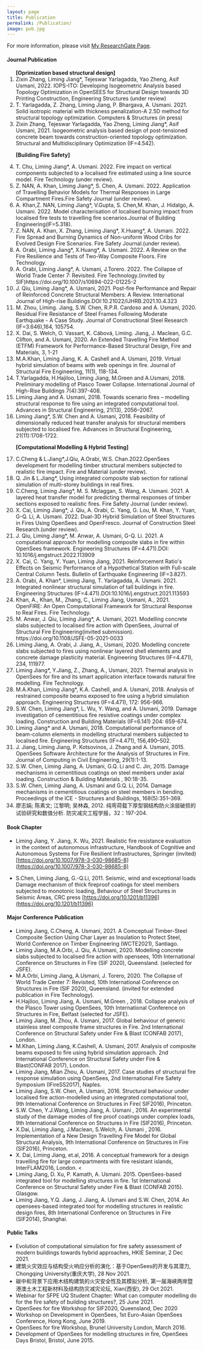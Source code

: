 ```yaml
---
layout: page
title: Publication
permalink: /Publication/
image: pub.jpg
---
```

For more information, please visit [My ResearchGate Page](https://www.researchgate.net/profile/Liming-Jiang-2/publications).
#### Journal Publication
<ol>
<b>[Oprimization based structural design]</b>
   <li> Zixin Zhang, Liming Jiang*, Tejeswar Yarlagadda, Yao Zheng, Asif Usmani, 2022. IOPS-ITO:  Developing Isogeometric Analysis based Topology Optimization in OpenSEES for Structural Design towards 3D Printing Construction, Engineering Structures (under review)</li>
  <li>T. Yarlagadda, Z. Zhang, Liming Jiang, P. Bhargava, A. Usmani. 2021. Solid isotropic material with thickness penalization-A 2.5D method for structural topology optimization. Computers & Structures (in press)</li>
   <li> Zixin Zhang, Tejeswar Yarlagadda, Yao Zheng, Liming Jiang*, Asif Usmani, 2021. Isogeometric analysis based design of post-tensioned concrete beam towards construction-oriented topology optimization. Structural and Multidisciplinary Optimization (IF=4.542).</li>
   
<b>[Building Fire Safety] </b> 
  <li>T. Chu, Liming Jiang*, A. Usmani. 2022. Fire impact on vertical components subjected to a localised fire estimated using a line source model. Fire Technology (under review).</li>
  <li>Z. NAN, A. Khan, Liming Jiang*, S. Chen, A. Usmani. 2022. Application of Travelling Behavior Models for Thermal Responses in Large Compartment Fires.Fire Safety Journal (under review).</li>
  <li>A. Khan,Z. NAN, Liming Jiang*, V.Gupta, S. Chen,M. Khan, J. Hidalgo, A. Usmani. 2022. Model characterisation of localised burning impact from localised fire tests to travelling fire scenarios.Journal of Building Engineering(IF=5.318).</li>
  <li>Z. NAN, A. Khan, X. Zhang, Liming Jiang*, X.Huang*, A. Usmani.  2022. Fire Spread and Burning Dynamics of Non-uniform Wood Cribs for Evolved Design Fire Scenarios. Fire Safety Journal.(under review).</li>
  <li>A. Orabi, Liming Jiang*, X.Huang*, A. Usmani.  2022. A Review on the Fire Resilience and Tests of Two-Way Composite Floors. Fire Technology.</li>
  <li>A. Orabi, Liming Jiang*, A. Usmani, J.Torero.  2022. The Collapse of World Trade Center 7: Revisited. Fire Technology.(invited by SIF)https://doi.org/10.1007/s10694-022-01225-2</li>
  <li>J. Qiu, Liming Jiang*, A. Usmani, 2021. Post-fire Performance and Repair of Reinforced Concrete Structural Members: A Review. International Journal of High-rise Buildings.DOI:10.21022/IJHRB.2021.10.4.323 </li>
  <li> M. Zhou, Liming. Jiang, S.W. Chen, R.P.R. Cardoso and A. Usmani, 2020. Residual Fire Resistance of Steel Frames Following Moderate Earthquake - A Case Study. Journal of Constructional Steel Research (IF=3.646),164, 105754. </li>
  <li> X. Dai, S. Welch, O. Vassart, K. Cábová, Liming. Jiang, J. Maclean, G.C. Clifton, and A. Usmani, 2020. An Extended Travelling Fire Method (ETFM) Framework for Performance-Based Structural Design, Fire and Materials, 3, 1-21 </li>
  <li>M.A.Khan, Liming Jiang, K. A. Cashell and A. Usmani, 2019. Virtual hybrid simulation of beams with web openings in fire. Journal of Structural Fire Engineering, 11(1), 118-134.</li>
  <li>T.Yarlagadda, H.Hajiloo, Liming Jiang, M.Green and A.Usmani, 2018. Preliminary modelling of Plasco Tower Collapse. International Journal of High-Rise Buildings 7(4):397-408.</li>
  <li> Liming Jiang and A. Usmani, 2018. Towards scenario fires – modelling structural response to fire using an integrated computational tool. Advances in Structural Engineering, 21(13), 2056–2067.</li>
  <li> Liming Jiang*, S.W. Chen and A. Usmani, 2018. Feasibility of dimensionally reduced heat transfer analysis for structural members subjected to localised fire. Advances in Structural Engineering, 21(11):1708-1722.</li>

<b>[Computational Modelling & Hybrid Testing]</b> 
  <li>C.Cheng & L.Jiang*,J.Qiu, A.Orabi, W.S. Chan.2022.OpenSees development for modelling timber structural members subjected to realistic fire impact. Fire and Material (under review).</li>
  <li>Q. Jin & L.Jiang*, Using integrated composite slab section for rational simulation of multi-storey buildings in real fires.</li>
  <li>C.Cheng, Liming Jiang*, M. S. Mclaggan, S. Wang, A. Usmani. 2021. A layered heat transfer model for predicting thermal responses of timber sections exposed to realistic fires. Fire Safety Journal (under review).</li>
  <li>X. Cai, Liming Jiang*, J. Qiu, A. Orabi, C. Yang, G. Lou, M. Khan, Y. Yuan, G-Q. Li, A. Usmani. 2022. Dual-3D Hybrid Simulation of Steel Structures in Fires Using OpenSees and OpenFresco. Journal of Construction Steel Research.(under review).</li>
  <li>J. Qiu, Liming Jiang*, M. Anwar, A. Usmani, G-Q. Li.  2021. A computational approach for modelling composite slabs in fire within OpenSees framework. Engineering Structures (IF=4.471).DOI: 10.1016/j.engstruct.2022.113909</li>
  <li> X. Cai, C. Yang, Y. Yuan, Liming Jiang, 2021. Reinforcement Ratio's Effects on Seismic Performance of a Hypothetical Station with Full-scale Central Column Tests. Bulletin of Earthquake Engineering (IF=3.827).</li>
  <li>A. Orabi, A. Khan*, Liming Jiang, T. Yarlagadda, A. Usmani. 2021. Integrated nonlinear structural simulation of tall buildings in fire. Engineering Structures (IF=4.471).DOI:10.1016/j.engstruct.2021.113593</li>
  <li> Khan, A., Khan, M., Zhang, C., Liming Jiang, Usmani, A., 2021. OpenFIRE: An Open Computational Framework for Structural Response to Real Fires. Fire Technology.</li>
   <li> M. Anwar, J. Qiu, Liming Jiang*, A. Usmani,  2021. Modelling concrete slabs subjected to localised fire action with OpenSees, Journal of Structural Fire Engineering(invited submission). https://doi.org/10.1108/JSFE-05-2021-0033</li>
  <li> Liming Jiang, A. Orabi, J. Jiang, A., Usmani, 2020. Modelling concrete slabs subjected to fires using nonlinear layered shell elements and concrete damage plasticity material. Engineering Structures (IF=4.471), 234, 111977.</li>
  <li> Liming Jiang*, Y.Jiang, Z., Zhang, A., Usmani, 2021. Thermal analysis in OpenSees for fire and its smart application interface towards natural fire modelling. Fire Technology.</li>
  <li>M.A.Khan, Liming Jiang*, K.A. Cashell, and A. Usmani, 2018. Analysis of restrained composite beams exposed to fire using a hybrid simulation approach. Engineering Structures (IF=4.471), 172: 956-966.</li>
  <li>S.W. Chen, Liming Jiang*, L. Wu, Y. Wang, and A. Usmani, 2019. Damage investigation of cementitious fire resistive coatings under complex loading. Construction and Building Materials (IF=6.141) 204: 659-674.</li>
  <li>Liming Jiang* and A. Usmani, 2018. Computational performance of beam-column elements in modelling structural members subjected to localised fire. Engineering Structures (IF=4.471), 156,490–502. </li>
  <li> J. Jiang, Liming Jiang, P. Kotsovinos, J. Zhang and A. Usmani, 2015. OpenSees Software Architecture for the Analysis of Structures in Fire. Journal of Computing in Civil Engineering, 29(1):1-13.</li>
  <li> S.W. Chen, Liming Jiang, A. Usmani, G.Q. Li and C. Jin, 2015. Damage mechanisms in cementitious coatings on steel members under axial loading. Construction & Building Materials , 90:18-35.</li>
  <li> S.W. Chen, Liming Jiang, A. Usmani and G.Q. Li, 2014. Damage mechanisms in cementitious coatings on steel members in bending. Proceedings of the ICE - Structures and Buildings, 168(5):351–369. </li>
  <li> 廖志娟; 陈素文; 江黎明; 吴林森, 2012. 纯弯荷载下厚型钢结构防火涂层破损的试验研究和数值分析. 防灾减灾工程学报，32：197-204. </li>
</ol>

#### Book Chapter


  * Liming Jiang, Y. Jiang, X. Wu, 2021. Realistic fire resistance evaluation in the context of autonomous infrastructure, Handbook of Cognitive and Autonomous Systems for Fire Resilient Infrastructures, Springer (invited) [https://doi.org/10.1007/978-3-030-98685-8](https://doi.org/10.1007/978-3-030-98685-8)

 * S.Chen, Liming Jiang, G.-Q.Li, 2011. Seismic, wind and exceptional loads Damage mechanism of thick fireproof coatings for steel members subjected to monotonic loading, Behaviour of Steel Structures in Seismic Areas, CRC press [https://doi.org/10.1201/b11396](https://doi.org/10.1201/b11396)



#### Major Conference Publication

* Liming Jiang, C.Cheng, A. Usmani, 2021. A Comceptual Timber-Steel Composite Section Using Char Layer as Insulation to Protect Steel, World Conference on Timber Engineering (WCTE2021), Santiago.
* Liming Jiang, M.A.Orbi, J. Qiu, A.Usmani, 2020. Modelling concrete slabs subjected to localised fire action with opensees, 10th International Conference on Structures in Fire (SIF 2020), Queensland. (selected for JSFE).
*  M.A.Orbi, Liming Jiang, A.Usmani, J. Torero, 2020. The Collapse of World Trade Center 7: Revisited, 10th International Conference on Structures in Fire (SIF 2020), Queensland. (invited for extended publication in Fire Technology).
* H.Hajiloo,  Liming Jiang,  A. Usmani, M.Green , 2018. Collapse analysis of the Plasco Tower using OpenSees, 10th International Conference on Structures in Fire, Belfast (selected for JSFE). 
* Liming Jiang, M. Zhou, A. Usmani, 2017. Global behaviour of generic stainless steel composite frame structures in Fire. 2nd International Conference on Structural Safety under Fire & Blast (CONFAB 2017), London. 
* M.Khan, Liming Jiang, K.Cashell, A. Usmani, 2017. Analysis of composite beams exposed to fire using hybrid simulation approach. 2nd International Conference on Structural Safety under Fire & Blast(CONFAB 2017), London.
* Liming Jiang, Mian Zhou, A. Usmani, 2017. Case studies of structural fire response simulation using OpenSees, 2nd International Fire Safety Symposium (IFireSS2017), Naples.
* Liming Jiang, S.W. Chen, A. Usmani, 2016. Structural behaviour under localised fire action-modelled using an integrated computational tool, 9th International Conference on Structures in Fire( SIF2016), Princeton.
* S.W. Chen, Y.J.Wang, Liming Jiang, A. Usmani , 2016. An experimental study of the damage modes of fire proof coatings under complex loads, 9th International Conference on Structures in Fire (SIF2016), Princeton.
* X.Dai, Liming Jiang, J.Maclean, S.Welch, A. Usmani , 2016. Implementation of a New Design Travelling Fire Model for Global Structural Analysis, 9th International Conference on Structures in Fire (SIF2016), Princeton.  
* X. Dai, Liming Jiang, et.al, 2016. A conceptual framework for a design travelling fire for large compartments with fire resistant islands, InterFLAM2016, London. <
* Liming Jiang, D. Xu, P. Kamath, A. Usmani. 2015. OpenSees-based integrated tool for modelling structures in fire. 1st International Conference on Structural Safety under Fire & Blast (CONFAB 2015). Glasgow. 
* Liming Jiang, Y.Q. Jiang, J. Jiang, A. Usmani and S.W. Chen, 2014. An opensees-based integrated tool for modelling structures in realistic design fires, 8th International Conference on Structures in Fire (SIF2014), Shanghai. 


#### Public Talks
* Evolution of computational simulation for fire safety assessment of modern buildings towards hybrid approaches, HKIE Seminar, 2 Dec 2021.
* 建筑火灾效应与结构受火响应分析的演化：基于OpenSees的开发与其潜力, Chongqing University(重庆大学), 28 Nov 2021.
* 碳中和背景下应用木结构建筑的火灾安全性及其模拟分析, 第一届海峡两岸暨港澳土木工程新材料及结构防灾减灾论坛, Xian(西安), 29 Oct 2021.
* Webinar for SFPE UQ Student Chapter: What can computer modelling do for the fire safety of building structures?, 25 June 2021. 
* OpenSees for fire Workshop for SIF2020, Queensland, Dec 2020
* Workshop on Development in OpenSees, 1st Euro-Asian OpenSees Conference, Hong Kong, June 2019.
* OpenSees for fire Workshop, Brunel University London, March 2016.
* Development of OpenSees for modelling structures in fire, OpenSees Days Bristol, Bristol, June 2015.
